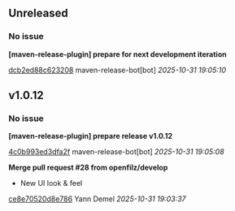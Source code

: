 ## Unreleased
### No issue

**[maven-release-plugin] prepare for next development iteration**


[dcb2ed88c623208](https://github.com/openfilz/openfilz-core/commit/dcb2ed88c623208) maven-release-bot[bot] *2025-10-31 19:05:10*


## v1.0.12
### No issue

**[maven-release-plugin] prepare release v1.0.12**


[4c0b993ed3dfa2f](https://github.com/openfilz/openfilz-core/commit/4c0b993ed3dfa2f) maven-release-bot[bot] *2025-10-31 19:05:08*

**Merge pull request #28 from openfilz/develop**

 * New UI look &amp; feel

[ce8e70520d8e786](https://github.com/openfilz/openfilz-core/commit/ce8e70520d8e786) Yann Demel *2025-10-31 19:03:37*


